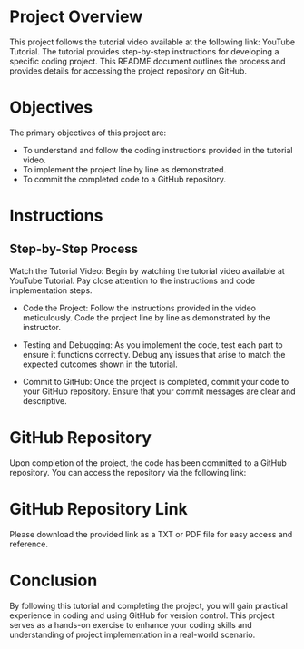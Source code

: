 # Project Overview

This project follows the tutorial video available at the following link: YouTube Tutorial. The tutorial provides step-by-step instructions for developing a specific coding project. This README document outlines the process and provides details for accessing the project repository on GitHub.

# Objectives

The primary objectives of this project are:

- To understand and follow the coding instructions provided in the tutorial video.
- To implement the project line by line as demonstrated.
- To commit the completed code to a GitHub repository.

# Instructions

## Step-by-Step Process

Watch the Tutorial Video: Begin by watching the tutorial video available at YouTube Tutorial. Pay close attention to the instructions and code implementation steps.

- Code the Project: Follow the instructions provided in the video meticulously. Code the project line by line as demonstrated by the instructor.

- Testing and Debugging: As you implement the code, test each part to ensure it functions correctly. Debug any issues that arise to match the expected outcomes shown in the tutorial.

- Commit to GitHub: Once the project is completed, commit your code to your GitHub repository. Ensure that your commit messages are clear and descriptive.

# GitHub Repository

Upon completion of the project, the code has been committed to a GitHub repository. You can access the repository via the following link:

# GitHub Repository Link

Please download the provided link as a TXT or PDF file for easy access and reference.

# Conclusion

By following this tutorial and completing the project, you will gain practical experience in coding and using GitHub for version control. This project serves as a hands-on exercise to enhance your coding skills and understanding of project implementation in a real-world scenario.


